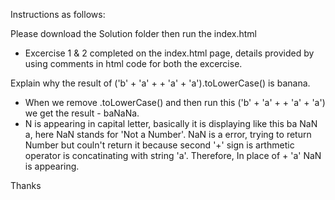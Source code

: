 Instructions as follows:

Please download the Solution folder then run the index.html

- Excercise 1 & 2 completed on the index.html page, details provided by using comments in html code for both the excercise.

Explain why the result of ('b' + 'a' + + 'a' + 'a').toLowerCase() is banana.

- When we remove .toLowerCase() and then run this ('b' + 'a' + + 'a' + 'a') we get the result - baNaNa.
- N is appearing in capital letter, basically it is displaying like this ba NaN a, here NaN stands for 'Not a Number'. NaN is a error, trying to return Number but couln't return it because second '+' sign is arthmetic operator is concatinating with string 'a'. Therefore, In place of + 'a' NaN is appearing.

Thanks
